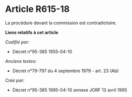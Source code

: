 # Article R615-18

La procédure devant la commission est contradictoire.

**Liens relatifs à cet article**

_Codifié par_:

  - Décret n°95-385 1955-04-10

_Anciens textes_:

  - Décret n°79-797 du 4 septembre 1979 - art. 23 (Ab)

_Créé par_:

  - Décret n°95-385 1995-04-10 annexe JORF 13 avril 1995
